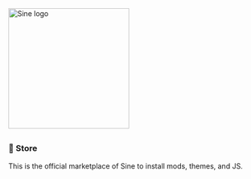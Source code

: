 <img src="https://github.com/user-attachments/assets/87b7dede-1ac7-4122-bcd9-fc18d3dffeb1" alt="Sine logo" width="240">

##

### 🛒 Store
This is the official marketplace of Sine to install mods, themes, and JS.
